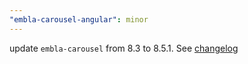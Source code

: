 ```yaml
---
"embla-carousel-angular": minor
---
```


update `embla-carousel` from 8.3 to 8.5.1. See [changelog](https://github.com/davidjerleke/embla-carousel/releases)
